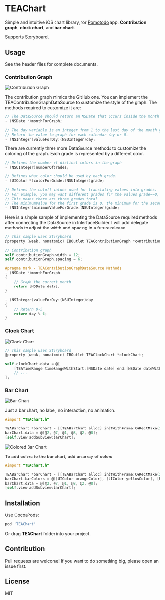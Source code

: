 # TEAChart

Simple and intuitive iOS chart library, for [Pomotodo](https://itunes.apple.com/app/fan-jia-tu-dou/id866339080) app. **Contribution graph**, **clock chart**, and **bar chart**.

Supports Storyboard.

## Usage

See the header files for complete documents.

### Contribution Graph

![Contribution Graph](http://i.imgur.com/9JsSt23.png)

The contribution graph mimics the GitHub one. You can implement the TEAContributionGraphDataSource to customize the style of the graph.
The methods required to customize it are:
```objective-c
// The DataSource should return an NSDate that occurs inside the month to graph
- (NSDate *)monthForGraph;

// The day variable is an integer from 1 to the last day of the month given by monthForGraph
// Return the value to graph for each calendar day or 0.
- (NSInteger)valueForDay:(NSUInteger)day;
```
There are currently three more DataSource methods to customize the coloring of the graph.
Each grade is represented by a different color.
```objective-c
// Defines the number of distinct colors in the graph
- (NSUInteger)numberOfGrades;

// Defines what color should be used by each grade.
- (UIColor *)colorForGrade:(NSUInteger)grade;

// Defines the cutoff values used for translating values into grades.
// For example, you may want different grades for the values grade==0, 1 <= grade < 5, 5 <= grade.
// This means there are three grades total
// The minimumValue for the first grade is 0, the minimum for the second grade is 1, and the minimum for the third grade is 5
- (NSInteger)minimumValueForGrade:(NSUInteger)grade;
```

Here is a simple sample of implementing the DataSource required methods after connecting the DataSource in InterfaceBuilder.
I will add delegate methods to adjust the width and spacing in a future release.
```objective-c
// This sample uses Storyboard
@property (weak, nonatomic) IBOutlet TEAContributionGraph *contributionGraph;

// Contribution graph
self.contributionGraph.width = 12;
self.contributionGraph.spacing = 6;

#pragma mark - TEAContributionGraphDataSource Methods
- (NSDate *)monthForGraph
{
	// Graph the current month
    return [NSDate date];
}

- (NSInteger)valueForDay:(NSUInteger)day
{
	// Return 0-5
    return day % 6;
}
```

### Clock Chart

![Clock Chart](http://i.imgur.com/dbk0a5f.png)

```objective-c
// This sample uses Storyboard
@property (weak, nonatomic) IBOutlet TEAClockChart *clockChart;

self.clockChart.data = @[
    [TEATimeRange timeRangeWithStart:[NSDate date] end:[NSDate dateWithTimeIntervalSinceNow:3600]],
    // ...
];
```

### Bar Chart

![Bar Chart](http://i.imgur.com/ScJksKh.png)

Just a bar chart, no label, no interaction, no animation.

```objective-c
#import "TEAChart.h"

TEABarChart *barChart = [[TEABarChart alloc] initWithFrame:CGRectMake(20, 20, 100, 40)];
barChart.data = @[@2, @7, @1, @8, @2, @8];
[self.view addSubview:barChart];
```

![Colored Bar Chart](http://i.imgur.com/evxPmxb.jpg)

To add colors to the bar chart, add an array of colors

```objective-c
#import "TEAChart.h"

TEABarChart *barChart = [[TEABarChart alloc] initWithFrame:CGRectMake(20, 20, 100, 40)];
barChart.barColors = @[[UIColor orangeColor], [UIColor yellowColor], [UIColor greenColor], [UIColor blueColor]];
barChart.data = @[@2, @7, @1, @8, @2, @8];
[self.view addSubview:barChart];
```

## Installation

Use CocoaPods:

```ruby
pod 'TEAChart'
```

Or drag **TEAChart** folder into your project.

## Contribution

Pull requests are welcome! If you want to do something big, please open an issue first.

## License

MIT
